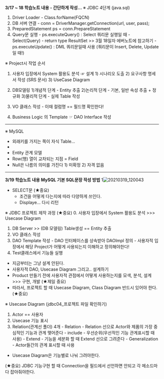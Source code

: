 **3/17 ~ 18 학습노트 내용 - 간단하게 작성...**
※ JDBC 4단계 (java.sql)
  1) Driver Loader - Class.forName(FQCN)
  2) DB 서버 연결  - conn = DriverManager.getConnection(url, user, pass);
  3) PreparedStatement ps = conn.PrepareStatement
  4) Query문 실행
    - ps.executeQuery() : Select 쿼리문 실행일 때 - Select(Query) - return type ResultSet >> 3월 18일자 에버노트에 참고하기
    - ps.executeUpdate() : DML 쿼리문일때 사용 (쿼리문이 Insert, Delete, Update 일 때!)

※ Project시 작업 순서
  1. 사용자 입장에서 System 활용도 분석 ☞ 설계
    1) 시나리오 도출
    2) 요구사항 명세서 작성 (SRS 문서)
    3) UseCase Diagram

  2. DB모델링 
    1)개념적 단계 - Entity 추출
    2)논리적 단계 - 기본, 일반 속성 추출 + 정규화
    3)물리적 단계 - 실제 Table 작성

  3. VO 클래스 작성
    - 이때 컬럼명 == 필드명 확인한다!

  4. Business Logic 의 Template ☞ DAO Interface 작성

------------------------------------------------------------------------------------------------------------------------------------
※ MySQL
  - 외래키를 가지는 쪽이 자식 Table...
  - 
  - Entity 관계 모델
   - Row(행) 열이 교차되는 지점 = Field
   - Null은 나름의 의미를 가진다
    1) 미확정
    2) 자격 없음
   
------------------------------------------------------------------------------------------------------------------------------------
**3/19 학습노트 내용**
**MySQL 기본 SQL문장 작성 방법**
1![20210319_120043](https://user-images.githubusercontent.com/78403443/111774980-841f3400-88f3-11eb-8d0c-097d75d15c0f.png)

- SELECT문 (★중요) 
  - 조건을 어떻게 다는지에 따라 다양하게 쓰인다. 
  - Displaye... 다시 리턴

※ JDBC 프로젝트 제작 과정 (★중요)
  0. 사용자 입장에서 System 활용도 분석 >>> Usecase Diagram
  1. DB Server >> (DB 모델링) Table생성 == Entity 추출 
  2. VO 클래스 작성
  3. DAO Template 작성 - DAO 인터페이스를 상속받아 DAOImpl 정의 
    - 사용자적 입장에서 해당 Project가 어떻게 사용되는지 이해하고 정의해야한다!
  4. Test클래스에서 기능들 실행

 - 지금부터는 그냥 설계 안된다.
 - 사용자적 DAO, Usecase Diagram 그리고.. 설계하기
 - Product 만들기 전에 사용자적 관점에서 어떻게 사용하는지를 모색, 분석, 설계 >>> 구현, 개발 (★제일 중요) 
 - 따라서, 프로젝트 할 때 Usecase Diagram, Class Diagram 반드시 있어야 한다. (★중요)

※ Usecase Diagram (jdbc04_프로젝트 파일 확인하기)
  1) Actor == 사용자
  2) Usecase 기능 표시
  3) Relation(관계선 폴더) 4개
    - Relation - Relation 선으로 Actor와 제품의 가장 중심적인 기능과 관계 맺어준다
    - include - 우선순위(우선적인 기능 관계표시할 때 사용)
    - Extend - 기능을 세분화 할 때 Extend 선으로 그려준다
    - Generalization - Actor들간의 관계 표시할 때 사용 
  
  - Usecase Diagram은 기능별로 나눠 그려야한다.

  (★중요) JDBC 기능구현 할 때 Connection을 필드에서 선언하면 안되고 각 메소드마다 잡아줘야한다.
